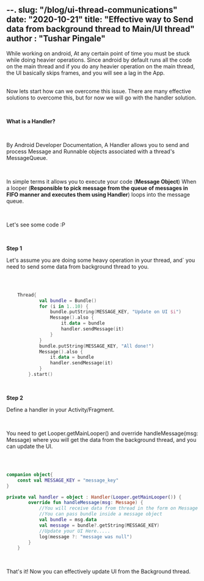 --.
slug: "/blog/ui-thread-communications"
date: "2020-10-21"
title: "Effective way to Send data from background thread to Main/UI thread"
author : "Tushar Pingale"
---


While working on android, At any certain point of time you must be stuck while doing heavier operations. Since android by default runs all the code on the main thread and if you do any heavier operation on the main thread, the UI basically skips frames, and you will see a lag in the App. 

<br>Now lets start how can we overcome this issue. There are many effective solutions to overcome this, but for now we will go with the handler solution.

<br>

**What is a Handler?**

<br>

By Android Developer Documentation, A Handler allows you to send and process Message and Runnable objects associated with a thread's MessageQueue.

<br>

In simple terms it allows you to execute your code (**Message Object**) When a looper (**Responsible to pick message from the queue of messages in FIFO manner and executes them using Handler**) loops into the message queue.

<br>

Let's see some code :P

<br>

**Step 1**

Let's assume you are doing some heavy operation in your thread, and` you need to send some data from background thread to you. 

<br> 

```kotlin

    Thread{
            val bundle = Bundle()
            for (i in 1..10) {
                bundle.putString(MESSAGE_KEY, "Update on UI $i")
                Message().also {
                    it.data = bundle
                    handler.sendMessage(it)
                }
            }
            bundle.putString(MESSAGE_KEY, "All done!")
            Message().also {
                it.data = bundle
                handler.sendMessage(it)
            }
        }.start()

```
<br> 

**Step 2**

Define a handler in your Activity/Fragment.

<br>

You need to get Looper.getMainLooper() and override handleMessage(msg: Message) where you will get the data from the background thread, and you can update the UI.

<br> 

```kotlin

companion object{
    const val MESSAGE_KEY = "message_key"
}

private val handler = object : Handler(Looper.getMainLooper()) {
        override fun handleMessage(msg: Message) {
            //You will receive data from thread in the form on Message
            //You can pass bundle inside a message object
            val bundle = msg.data
            val message = bundle?.getString(MESSAGE_KEY)
            //Update your UI Here.....
            log(message ?: "message was null")
        }
    }
```

<br>

That's it! Now you can effectively update UI from the Background thread. 



